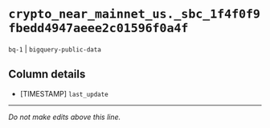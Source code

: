 # `crypto_near_mainnet_us._sbc_1f4f0f9fbedd4947aeee2c01596f0a4f`
`bq-1` | `bigquery-public-data`

## Column details
* [TIMESTAMP] `last_update`

-------------------------------------------------------------------------------
*Do not make edits above this line.*

